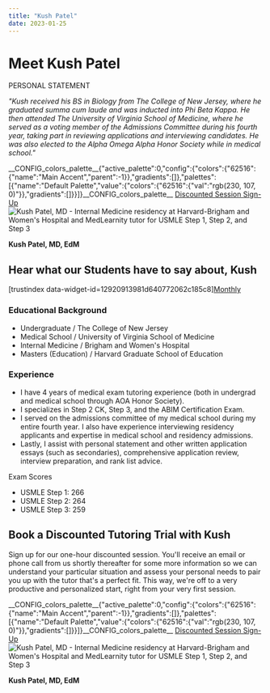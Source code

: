 ```yaml
---
title: "Kush Patel"
date: 2023-01-25
---
```


# Meet Kush Patel

PERSONAL STATEMENT

_"Kush received his BS in Biology from The College of New Jersey, where he graduated summa cum laude and was inducted into Phi Beta Kappa. He then attended The University of Virginia School of Medicine, where he served as a voting member of the Admissions Committee during his fourth year, taking part in reviewing applications and interviewing candidates. He was also elected to the Alpha Omega Alpha Honor Society while in medical school."_

\_\_CONFIG\_colors\_palette\_\_{"active\_palette":0,"config":{"colors":{"62516":{"name":"Main Accent","parent":-1}},"gradients":\[\]},"palettes":\[{"name":"Default Palette","value":{"colors":{"62516":{"val":"rgb(230, 107, 0)"}},"gradients":\[\]}}\]}\_\_CONFIG\_colors\_palette\_\_ [Discounted Session Sign-Up](/purchase-discounted-session/) ![Kush Patel, MD - Internal Medicine residency at Harvard-Brigham and Women's Hospital and MedLearnity tutor for USMLE Step 1, Step 2, and Step 3](https://www.medlearnity.com/wp-content/uploads/2022/08/Kush-Patel.webp "Kush Patel")

**Kush Patel, MD, EdM**

## Hear what our Students have to say about, Kush

\[trustindex data-widget-id=12920913981d640772062c185c8\][Monthly](#)

### Educational Background

- Undergraduate / The College of New Jersey
- Medical School / University of Virginia School of Medicine
- Internal Medicine / Brigham and Women's Hospital
- Masters (Education) / Harvard Graduate School of Education

### Experience

- I have 4 years of medical exam tutoring experience (both in undergrad and medical school through AOA Honor Society).
- I specializes in Step 2 CK, Step 3, and the ABIM Certification Exam.
- I served on the admissions committee of my medical school during my entire fourth year. I also have experience interviewing residency applicants and expertise in medical school and residency admissions.
- Lastly, I assist with personal statement and other written application essays (such as secondaries), comprehensive application review, interview preparation, and rank list advice.

Exam Scores

- USMLE Step 1: 266
- USMLE Step 2: 264
- USMLE Step 3: 259

## Book a Discounted Tutoring Trial with Kush

Sign up for our one-hour discounted session. You'll receive an email or phone call from us shortly thereafter for some more information so we can understand your particular situation and assess your personal needs to pair you up with the tutor that's a perfect fit. This way, we're off to a very productive and personalized start, right from your very first session.

\_\_CONFIG\_colors\_palette\_\_{"active\_palette":0,"config":{"colors":{"62516":{"name":"Main Accent","parent":-1}},"gradients":\[\]},"palettes":\[{"name":"Default Palette","value":{"colors":{"62516":{"val":"rgb(230, 107, 0)"}},"gradients":\[\]}}\]}\_\_CONFIG\_colors\_palette\_\_ [Discounted Session Sign-Up](/purchase-discounted-session/) ![Kush Patel, MD - Internal Medicine residency at Harvard-Brigham and Women's Hospital and MedLearnity tutor for USMLE Step 1, Step 2, and Step 3](https://www.medlearnity.com/wp-content/uploads/2022/08/Kush-Patel.webp "Kush Patel")

**Kush Patel, MD, EdM**
